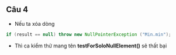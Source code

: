 ## Câu 4

* Nếu ta xóa dòng     
```java 
if (result == null) throw new NullPointerException ("Min.min");
```

* Thì ca kiểm thử mang tên **testForSoloNullElement()** sẽ thất bại